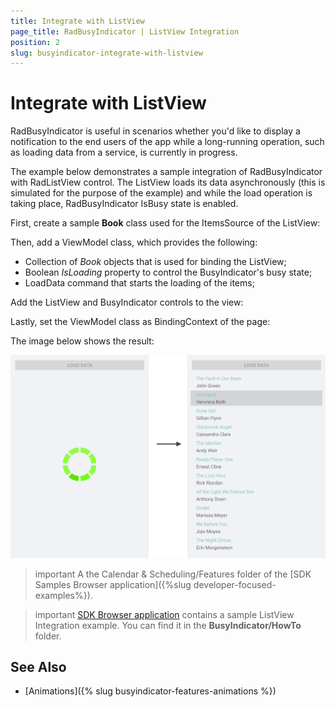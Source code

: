 ```yaml
---
title: Integrate with ListView
page_title: RadBusyIndicator | ListView Integration
position: 2
slug: busyindicator-integrate-with-listview
---
```


#  Integrate with ListView

RadBusyIndicator is useful in scenarios whether you'd like to display a notification to the end users of the app while a long-running operation, such as loading data from a service, is currently in progress. 

The example below demonstrates a sample integration of RadBusyIndicator with RadListView control. The ListView loads its data asynchronously (this is simulated for the purpose of the example) and while the load operation is taking place, RadBusyIndicator IsBusy state is enabled.

First, create a sample **Book** class used for the ItemsSource of the ListView:

<snippet id='busyindicator-withlistview-model' />

Then, add a ViewModel class, which provides the following:

* Collection of *Book* objects that is used for binding the ListView;
* Boolean *IsLoading* property to control the BusyIndicator's busy state;
* LoadData command that starts the loading of the items;

<snippet id='busyindicator-withlistview-csharp' />

Add the ListView and BusyIndicator controls to the view:

<snippet id='busyindicator-withlistview-xaml' />

Lastly, set the ViewModel class as BindingContext of the page:

<snippet id='busyindicator-withlistview-setvm' />

The image below shows the result:

![BusyIndicator with ListView](../images/busyindicator-withlistview.png)

>important А the Calendar &amp; Scheduling/Features folder of the [SDK Samples Browser application]({%slug developer-focused-examples%}).

>important [SDK Browser application](https://docs.telerik.com/devtools/xamarin/sdk-browser-overview#sdk-browser-application) contains a sample ListView Integration example. You can find it in the **BusyIndicator/HowTo** folder.


## See Also

- [Animations]({% slug busyindicator-features-animations %})